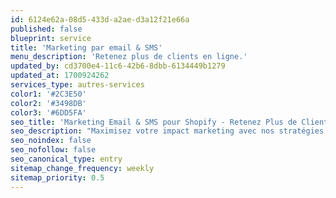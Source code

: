```yaml
---
id: 6124e62a-08d5-433d-a2ae-d3a12f21e66a
published: false
blueprint: service
title: 'Marketing par email & SMS'
menu_description: 'Retenez plus de clients en ligne.'
updated_by: cd3700e4-11c6-42b6-8dbb-6134449b1279
updated_at: 1700924262
services_type: autres-services
color1: '#2C3E50'
color2: '#3498DB'
color3: '#6DD5FA'
seo_title: 'Marketing Email & SMS pour Shopify - Retenez Plus de Clients'
seo_description: "Maximisez votre impact marketing avec nos stratégies d'email et SMS. Engagez efficacement vos clients et augmentez votre taux de rétention sur Shopify."
seo_noindex: false
seo_nofollow: false
seo_canonical_type: entry
sitemap_change_frequency: weekly
sitemap_priority: 0.5
---
```

